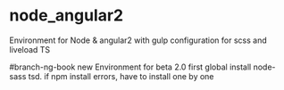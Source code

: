 # node_angular2
Environment for Node &amp; angular2 with gulp configuration for scss and liveload TS

#branch-ng-book
new Environment for beta 2.0
first global install node-sass tsd. if npm install errors, have to install one by one
